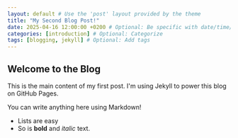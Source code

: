 ```yaml
---
layout: default # Use the 'post' layout provided by the theme
title: "My Second Blog Post!"
date: 2025-04-16 12:00:00 +0200 # Optional: Be specific with date/time/timezone
categories: [introduction] # Optional: Categorize
tags: [blogging, jekyll] # Optional: Add tags
---
```


## Welcome to the Blog

This is the main content of my first post. I'm using Jekyll to power this blog on GitHub Pages.

You can write anything here using Markdown!

- Lists are easy
- So is **bold** and _italic_ text.
